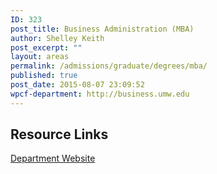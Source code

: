 ```yaml
---
ID: 323
post_title: Business Administration (MBA)
author: Shelley Keith
post_excerpt: ""
layout: areas
permalink: /admissions/graduate/degrees/mba/
published: true
post_date: 2015-08-07 23:09:52
wpcf-department: http://business.umw.edu
---
```


<!-- Types Custom Fields: -->

<!-- resource-links -->
## Resource Links

<!-- department -->
[Department Website](http://business.umw.edu)

<!-- End department -->

<!-- End resource-links -->

<!-- End Types Custom Fields -->